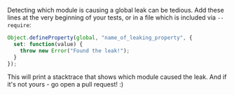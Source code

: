 Detecting which module is causing a global leak can be tedious.  Add these lines at the very beginning of your tests, or in a file which is included via `--require`:

```javascript
Object.defineProperty(global, "name_of_leaking_property", {
  set: function(value) {
    throw new Error("Found the leak!");
  }
});
```

This will print a stacktrace that shows which module caused the leak. And if it's not yours - go open a pull request! :)